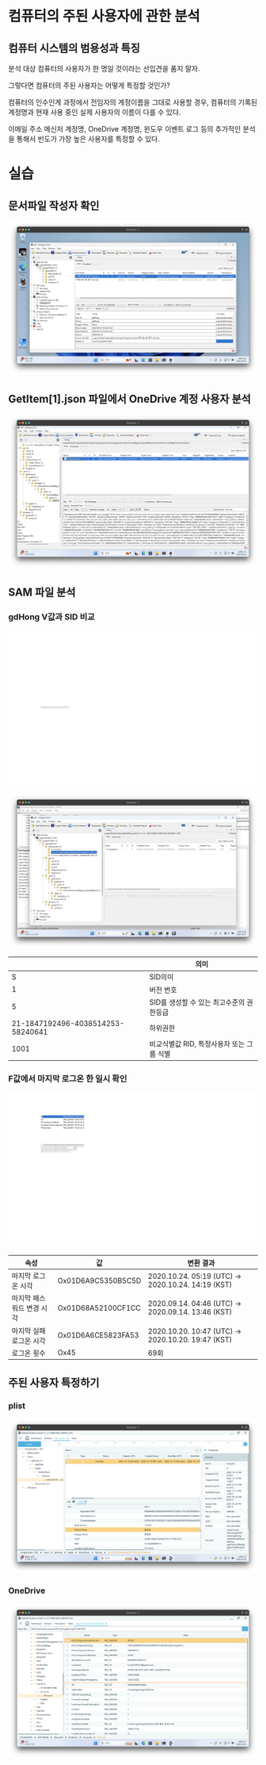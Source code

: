 # 컴퓨터의 주된 사용자에 관한 분석

## 컴퓨터 시스템의 범용성과 특징
분석 대상 컴퓨터의 사용자가 한 명일 것이라는 선입견을 품지 말자.

그렇다면 컴퓨터의 주된 사용자는 어떻게 특정할 것인가?

컴퓨터의 인수인계 과정에서 전임자의 계정이름을 그대로 사용할 경우, 컴퓨터의 기록된 계정명과 현재 사용 중인 실제 사용자의 이름이 다를 수 있다.

이메일 주소 메신저 계정명, OneDrive 계정명, 윈도우 이벤트 로그 등의 추가적인 분석을 통해서 빈도가 가장 높은 사용자를 특정할 수 있다.

# 실습

## 문서파일 작성자 확인

![img](image/002/docs.png)

## GetItem[1].json 파일에서 OneDrive 계정 사용자 분석

![img](image/002/GetItems[1].png)

## SAM 파일 분석

### gdHong V값과 SID 비교

![img](image/002/SAM_V.png)

![img](image/002/SID.png)

| | 의미 |
| - | - |
| S | SID의미|
| 1 | 버전 번호 |
| 5 | SID를 생성할 수 있는 최고수준의 권한등급 |
| 21-1847192496-4038514253-58240641 | 하위권한 |
| 1001 | 비교식별값 RID, 특정사용자 또는 그룹 식별 |

### F값에서 마지막 로그온 한 일시 확인

![img](image/002/SAM_F.png)

| 속성 | 값 | 변환 결과 |
| - | - | - |
| 마지막 로그온 시각 | Ox01D6A9C5350B5C5D | 2020.10.24. 05:19 (UTC) → 2020.10.24. 14:19 (KST) |
| 마지막 패스워드 변경 시각 | Ox01D68A52100CF1CC | 2020.09.14. 04:46 (UTC) → 2020.09.14. 13:46 (KST) |
| 마지막 실패 로그온 시각 | Ox01D6A6CE5823FA53 | 2020.10.20. 10:47 (UTC) → 2020.10.20. 19:47 (KST) |
| 로그온 횟수 | Ox45 | 69회 |

## 주된 사용자 특정하기

### plist
![img](image/002/plist.png)

### OneDrive
![img](image/002/OneDrive.png)
